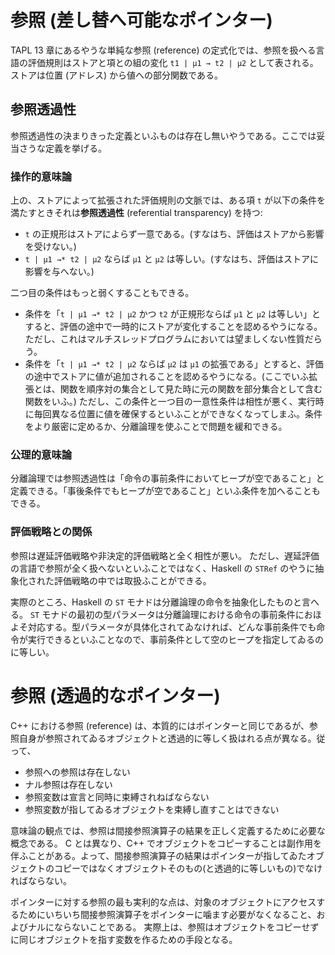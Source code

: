 # 参照 (差し替へ可能なポインター)

TAPL 13 章にあるやうな単純な参照 (reference) の定式化では、参照を扱へる言語の評価規則はストアと項との組の変化 `t1 | μ1 → t2 | μ2` として表される。
ストアは位置 (アドレス) から値への部分関数である。

## 参照透過性

参照透過性の決まりきった定義といふものは存在し無いやうである。ここでは妥当さうな定義を挙げる。

### 操作的意味論

上の、ストアによって拡張された評価規則の文脈では、ある項 `t` が以下の条件を満たすときそれは**参照透過性** (referential transparency) を持つ:

- `t` の正規形はストアによらず一意である。(すなはち、評価はストアから影響を受けない。)
- `t | μ1 →* t2 | μ2` ならば `μ1` と `μ2` は等しい。(すなはち、評価はストアに影響を与へない。)

二つ目の条件はもっと弱くすることもできる。

- 条件を「`t | μ1 →* t2 | μ2` かつ `t2` が正規形ならば `μ1` と `μ2` は等しい」とすると、評価の途中で一時的にストアが変化することを認めるやうになる。ただし、これはマルチスレッドプログラムにおいては望ましくない性質だらう。
- 条件を「`t | μ1 →* t2 | μ2` ならば `μ2` は `μ1` の拡張である」とすると、評価の途中でストアに値が追加されることを認めるやうになる。(ここでいふ拡張とは、関数を順序対の集合として見た時に元の関数を部分集合として含む関数をいふ。) ただし、この条件と一つ目の一意性条件は相性が悪く、実行時に毎回異なる位置に値を確保するといふことができなくなってしまふ。条件をより厳密に定めるか、分離論理を使ふことで問題を緩和できる。

### 公理的意味論

分離論理では参照透過性は「命令の事前条件においてヒープが空であること」と定義できる。「事後条件でもヒープが空であること」といふ条件を加へることもできる。

### 評価戦略との関係

参照は遅延評価戦略や非決定的評価戦略と全く相性が悪い。
ただし、遅延評価の言語で参照が全く扱へないといふことではなく、Haskell の `STRef` のやうに抽象化された評価戦略の中では取扱ふことができる。

実際のところ、Haskell の `ST` モナドは分離論理の命令を抽象化したものと言へる。
`ST` モナドの最初の型パラメータは分離論理における命令の事前条件におほよそ対応する。型パラメータが具体化されてゐなければ、どんな事前条件でも命令が実行できるといふことなので、事前条件として空のヒープを指定してゐるのに等しい。

# 参照 (透過的なポインター)

C++ における参照 (reference) は、本質的にはポインターと同じであるが、参照自身が参照されてゐるオブジェクトと透過的に等しく扱はれる点が異なる。従って、

- 参照への参照は存在しない
- ナル参照は存在しない
- 参照変数は宣言と同時に束縛されねばならない
- 参照変数が指してゐるオブジェクトを束縛し直すことはできない

意味論の観点では、参照は間接参照演算子の結果を正しく定義するために必要な概念である。
C とは異なり、C++ でオブジェクトをコピーすることは副作用を伴ふことがある。よって、間接参照演算子の結果はポインターが指してゐたオブジェクトのコピーではなくオブジェクトそのもの(と透過的に等しいもの)でなければならない。

ポインターに対する参照の最も実利的な点は、対象のオブジェクトにアクセスするためにいちいち間接参照演算子をポインターに噛ます必要がなくなること、およびナルにならないことである。
実際上は、参照はオブジェクトをコピーせずに同じオブジェクトを指す変数を作るための手段となる。
